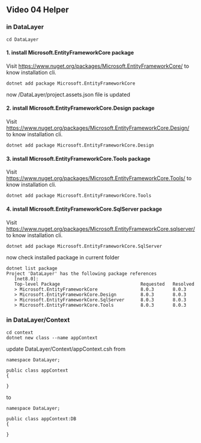 ## Video 04 Helper


### in DataLayer
```
cd DataLayer
```
#### 1. install Microsoft.EntityFrameworkCore package
Visit https://www.nuget.org/packages/Microsoft.EntityFrameworkCore/ to know installation cli.
```
dotnet add package Microsoft.EntityFrameworkCore
```
now /DataLayer/project.assets.json file is updated
#### 2. install Microsoft.EntityFrameworkCore.Design package
Visit https://www.nuget.org/packages/Microsoft.EntityFrameworkCore.Design/ to know installation cli.
```
dotnet add package Microsoft.EntityFrameworkCore.Design
```
#### 3. install Microsoft.EntityFrameworkCore.Tools package
Visit https://www.nuget.org/packages/Microsoft.EntityFrameworkCore.Tools/ to know installation cli.
```
dotnet add package Microsoft.EntityFrameworkCore.Tools
```
#### 4. install Microsoft.EntityFrameworkCore.SqlServer package
Visit https://www.nuget.org/packages/Microsoft.EntityFrameworkCore.sqlserver/ to know installation cli.
```
dotnet add package Microsoft.EntityFrameworkCore.SqlServer 
```
now check installed package in current folder
```
dotnet list package
Project 'DataLayer' has the following package references
   [net8.0]: 
   Top-level Package                              Requested   Resolved
   > Microsoft.EntityFrameworkCore                8.0.3       8.0.3   
   > Microsoft.EntityFrameworkCore.Design         8.0.3       8.0.3   
   > Microsoft.EntityFrameworkCore.SqlServer      8.0.3       8.0.3   
   > Microsoft.EntityFrameworkCore.Tools          8.0.3       8.0.3
```
### in DataLayer/Context
```
cd context
dotnet new class --name appContext
```
update DataLayer/Context/appContext.csh
from
```
namespace DataLayer;

public class appContext
{

}
```
to
```
namespace DataLayer;

public class appContext:DB
{

}
```
